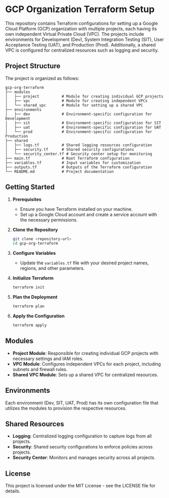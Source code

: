 # GCP Organization Terraform Setup

This repository contains Terraform configurations for setting up a Google Cloud Platform (GCP) organization with multiple projects, each having its own independent Virtual Private Cloud (VPC). The projects include environments for Development (Dev), System Integration Testing (SIT), User Acceptance Testing (UAT), and Production (Prod). Additionally, a shared VPC is configured for centralized resources such as logging and security.

## Project Structure

The project is organized as follows:

```
gcp-org-terraform
├── modules
│   ├── project          # Module for creating individual GCP projects
│   ├── vpc              # Module for creating independent VPCs
│   └── shared_vpc       # Module for setting up a shared VPC
├── environments
│   ├── dev              # Environment-specific configuration for Development
│   ├── sit              # Environment-specific configuration for SIT
│   ├── uat              # Environment-specific configuration for UAT
│   └── prod             # Environment-specific configuration for Production
├── shared
│   ├── logs.tf          # Shared logging resources configuration
│   ├── security.tf      # Shared security configurations
│   └── security_center.tf # Security center setup for monitoring
├── main.tf              # Root Terraform configuration
├── variables.tf         # Input variables for customization
├── outputs.tf           # Outputs of the Terraform configuration
└── README.md            # Project documentation
```

## Getting Started

1. **Prerequisites**
   - Ensure you have Terraform installed on your machine.
   - Set up a Google Cloud account and create a service account with the necessary permissions.

2. **Clone the Repository**
   ```bash
   git clone <repository-url>
   cd gcp-org-terraform
   ```

3. **Configure Variables**
   - Update the `variables.tf` file with your desired project names, regions, and other parameters.

4. **Initialize Terraform**
   ```bash
   terraform init
   ```

5. **Plan the Deployment**
   ```bash
   terraform plan
   ```

6. **Apply the Configuration**
   ```bash
   terraform apply
   ```

## Modules

- **Project Module**: Responsible for creating individual GCP projects with necessary settings and IAM roles.
- **VPC Module**: Configures independent VPCs for each project, including subnets and firewall rules.
- **Shared VPC Module**: Sets up a shared VPC for centralized resources.

## Environments

Each environment (Dev, SIT, UAT, Prod) has its own configuration file that utilizes the modules to provision the respective resources.

## Shared Resources

- **Logging**: Centralized logging configuration to capture logs from all projects.
- **Security**: Shared security configurations to enforce policies across projects.
- **Security Center**: Monitors and manages security across all projects.

## License

This project is licensed under the MIT License - see the LICENSE file for details.